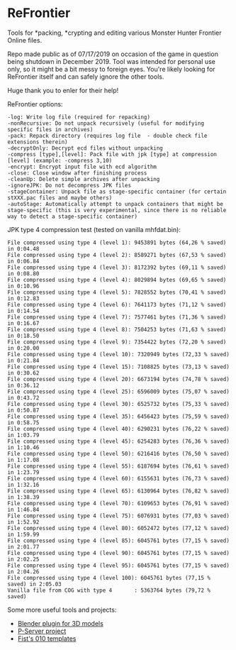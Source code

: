 # ReFrontier
Tools for *packing, *crypting and editing various Monster Hunter Frontier Online files.

Repo made public as of 07/17/2019 on occasion of the game in question being shutdown in December 2019. Tool was intended for personal use only, so it might be a bit messy to foreign eyes. You're likely looking for ReFrontier itself and can safely ignore the other tools.

Huge thank you to enler for their help!

ReFrontier options:
```
-log: Write log file (required for repacking)
-nonRecursive: Do not unpack recursively (useful for modifying specific files in archives)
-pack: Repack directory (requires log file  - double check file extensions therein)
-decryptOnly: Decrypt ecd files without unpacking
-compress [type],[level]: Pack file with jpk [type] at compression [level] (example: -compress 3,10)
-encrypt: Encrypt input file with ecd algorithm
-close: Close window after finishing process
-cleanUp: Delete simple archives after unpacking
-ignoreJPK: Do not decompress JPK files
-stageContainer: Unpack file as stage-specific container (for certain stXXX.pac files and maybe others)
-autoStage: Automatically attempt to unpack containers that might be stage-specific (this is very experimental, since there is no reliable way to detect a stage-specific container)
```

JPK type 4 compression test (tested on vanilla mhfdat.bin):
```
File compressed using type 4 (level 1): 9453891 bytes (64,26 % saved) in 0:04.48
File compressed using type 4 (level 2): 8589271 bytes (67,53 % saved) in 0:06.84
File compressed using type 4 (level 3): 8172392 bytes (69,11 % saved) in 0:08.80
File compressed using type 4 (level 4): 8029894 bytes (69,65 % saved) in 0:10.96
File compressed using type 4 (level 5): 7828552 bytes (70,41 % saved) in 0:12.83
File compressed using type 4 (level 6): 7641173 bytes (71,12 % saved) in 0:14.54
File compressed using type 4 (level 7): 7577461 bytes (71,36 % saved) in 0:16.67
File compressed using type 4 (level 8): 7504253 bytes (71,63 % saved) in 0:18.50
File compressed using type 4 (level 9): 7354422 bytes (72,20 % saved) in 0:20.00
File compressed using type 4 (level 10): 7320949 bytes (72,33 % saved) in 0:21.84
File compressed using type 4 (level 15): 7108825 bytes (73,13 % saved) in 0:30.62
File compressed using type 4 (level 20): 6673194 bytes (74,78 % saved) in 0:36.12
File compressed using type 4 (level 25): 6596009 bytes (75,07 % saved) in 0:43.72
File compressed using type 4 (level 30): 6525732 bytes (75,33 % saved) in 0:50.87
File compressed using type 4 (level 35): 6456423 bytes (75,59 % saved) in 0:58.75
File compressed using type 4 (level 40): 6290231 bytes (76,22 % saved) in 1:03.79
File compressed using type 4 (level 45): 6254283 bytes (76,36 % saved) in 1:10.46
File compressed using type 4 (level 50): 6216416 bytes (76,50 % saved) in 1:17.08
File compressed using type 4 (level 55): 6187694 bytes (76,61 % saved) in 1:23.79
File compressed using type 4 (level 60): 6155631 bytes (76,73 % saved) in 1:32.16
File compressed using type 4 (level 65): 6130964 bytes (76,82 % saved) in 1:38.39
File compressed using type 4 (level 70): 6109653 bytes (76,91 % saved) in 1:46.84
File compressed using type 4 (level 75): 6076931 bytes (77,03 % saved) in 1:52.92
File compressed using type 4 (level 80): 6052472 bytes (77,12 % saved) in 1:59.99
File compressed using type 4 (level 85): 6045761 bytes (77,15 % saved) in 2:01.77
File compressed using type 4 (level 90): 6045761 bytes (77,15 % saved) in 2:02.25
File compressed using type 4 (level 95): 6045761 bytes (77,15 % saved) in 2:04.26
File compressed using type 4 (level 100): 6045761 bytes (77,15 % saved) in 2:05.03
Vanilla file from COG with type 4       : 5363764 bytes (79,72 % saved)
```

Some more useful tools and projects:
- [Blender plugin for 3D models](https://github.com/AsteriskAmpersand/Monster-Hunter-Frontier-Importer)
- [P-Server project](https://github.com/Andoryuuta/Erupe)
- [Fist's 010 templates](https://github.com/SirFist/fz-010-scripts)
